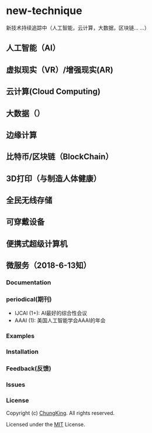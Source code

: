 # new-technique
新技术持续追踪中（人工智能，云计算，大数据，区块链... ...）

## 人工智能（AI）
## 虚拟现实（VR）/增强现实(AR)
## 云计算(Cloud Computing)
## 大数据（）
## 边缘计算
## 比特币/区块链（BlockChain）
## 3D打印（与制造人体健康）
## 全民无线存储
## 可穿戴设备
## 便携式超级计算机
## 微服务（2018-6-13知）

### Documentation

### periodical(期刊)

* IJCAI (1+): AI最好的综合性会议
* AAAI (1): 美国人工智能学会AAAI的年会

### Examples

### Installation

### Feedback(反馈)

### Issues

### License
Copyright (c) [ChungKing](https://github.com/HuangCongQing/new-technique). All rights reserved.

Licensed under the [MIT](./LICENSE) License.